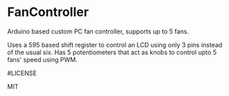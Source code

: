 # FanController
Arduino based custom PC fan controller, supports up to 5 fans.

Uses a 595 based shift register to control an LCD using only 3 pins instead of the usual six. Has 5 potentiometers that act as knobs
to control upto 5 fans' speed using PWM.

#LICENSE

MIT
